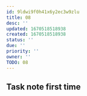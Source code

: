 ```yaml
---
id: 9ldwi9f0h41x6y2ec3w9zlu
title: 08
desc: ''
updated: 1670518518938
created: 1670518518938
status: ''
due: ''
priority: ''
owner: ''
TODO: 08
---
```


## Task note first time
